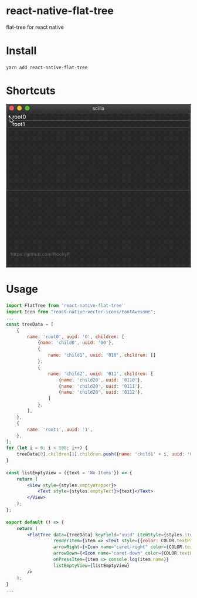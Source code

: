 # react-native-flat-tree
flat-tree for react native

# Install
`yarn add react-native-flat-tree`

# Shortcuts
![open](https://raw.githubusercontent.com/RockyF/react-native-flat-tree/master/assets/shortcut0.gif)

# Usage
```jsx harmony
import FlatTree from 'react-native-flat-tree'
import Icon from "react-native-vector-icons/FontAwesome";
...
const treeData = [
	{
		name: 'root0', uuid: '0', children: [
			{name: 'child0', uuid: '00'},
			{
				name: 'child1', uuid: '010', children: []
			},
			{
				name: 'child2', uuid: '011', children: [
					{name: 'child20', uuid: '0110'},
					{name: 'child20', uuid: '0111'},
					{name: 'child20', uuid: '0112'},
				]
			},
		],
	},
	{
		name: 'root1', uuid: '1',
	},
];
for (let i = 0; i < 100; i++) {
	treeData[0].children[1].children.push({name: 'child1' + i, uuid: '0100_' + i},)
}

const listEmptyView = ({text = 'No Items'}) => {
	return (
		<View style={styles.emptyWrapper}>
			<Text style={styles.emptyText}>{text}</Text>
		</View>
	);
};

export default () => {
	return (
		<FlatTree data={treeData} keyField="uuid" itemStyle={styles.itemStyle}  style={styles.container}
		          renderItem={item => <Text style={{color: COLOR.textPrimary}}>{item.name}</Text>}
		          arrowRight={<Icon name="caret-right" color={COLOR.textPrimary}/>}
		          arrowDown={<Icon name="caret-down" color={COLOR.textPrimary}/>}
		          onPressItem={item => console.log(item.name)}
		          listEmptyView={listEmptyView}
		/>
	);
}
...
```
